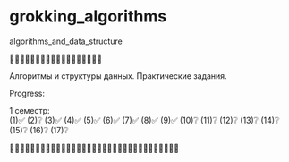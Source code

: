 # grokking_algorithms
algorithms_and_data_structure

🍒🍒🍒🍒🍒🍒🍒🍒🍒🍒🍒🍒🍒🍒🍒🍒🍒🍒

Алгоритмы и структуры данных. Практические задания.

Progress:

1 семестр:  
(1)✅ (2)❔ (3)✅ (4)✅ (5)✅ (6)✅ (7)✅ (8)✅ (9)✅ (10)❔ (11)❔ (12)❔ (13)❔ (14)❔ (15)❔ (16)❔ (17)❔   

🍒🍒🍒🍒🍒🍒🍒🍒🍒🍒🍒🍒🍒🍒🍒🍒🍒🍒🍒🍒🍒🍒🍒🍒🍒🍒🍒🍒🍒🍒🍒🍒🍒
